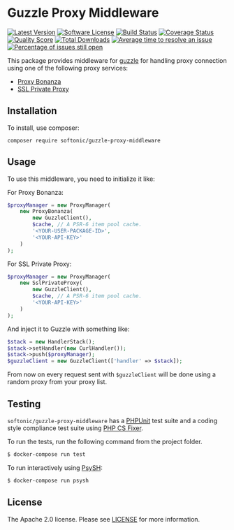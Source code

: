 Guzzle Proxy Middleware
=====

[![Latest Version](https://img.shields.io/github/release/softonic/guzzle-proxy-middleware.svg?style=flat-square)](https://github.com/softonic/guzzle-proxy-middleware/releases)
[![Software License](https://img.shields.io/badge/license-Apache%202.0-blue.svg?style=flat-square)](LICENSE.md)
[![Build Status](https://img.shields.io/travis/softonic/guzzle-proxy-middleware/master.svg?style=flat-square)](https://travis-ci.org/softonic/guzzle-proxy-middleware)
[![Coverage Status](https://img.shields.io/scrutinizer/coverage/g/softonic/guzzle-proxy-middleware.svg?style=flat-square)](https://scrutinizer-ci.com/g/softonic/guzzle-proxy-middleware/code-structure)
[![Quality Score](https://img.shields.io/scrutinizer/g/softonic/guzzle-proxy-middleware.svg?style=flat-square)](https://scrutinizer-ci.com/g/softonic/guzzle-proxy-middleware)
[![Total Downloads](https://img.shields.io/packagist/dt/softonic/guzzle-proxy-middleware.svg?style=flat-square)](https://packagist.org/packages/softonic/guzzle-proxy-middleware)
[![Average time to resolve an issue](http://isitmaintained.com/badge/resolution/softonic/guzzle-proxy-middleware.svg?style=flat-square)](http://isitmaintained.com/project/softonic/guzzle-proxy-middleware "Average time to resolve an issue")
[![Percentage of issues still open](http://isitmaintained.com/badge/open/softonic/guzzle-proxy-middleware.svg?style=flat-square)](http://isitmaintained.com/project/softonic/guzzle-proxy-middleware "Percentage of issues still open")


This package provides middleware for [guzzle](https://github.com/guzzle/guzzle/) for handling proxy connection using one of the following proxy services:
- [Proxy Bonanza](https://proxybonanza.com)
- [SSL Private Proxy](https://www.sslprivateproxy.com)

Installation
-------

To install, use composer:

```
composer require softonic/guzzle-proxy-middleware
```

Usage
-------

To use this middleware, you need to initialize it like:

For Proxy Bonanza:
```php
$proxyManager = new ProxyManager(
    new ProxyBonanza(
        new GuzzleClient(),
        $cache, // A PSR-6 item pool cache.
        '<YOUR-USER-PACKAGE-ID>',
        '<YOUR-API-KEY>'
    )
);
```


For SSL Private Proxy:
```php
$proxyManager = new ProxyManager(
    new SslPrivateProxy(
        new GuzzleClient(),
        $cache, // A PSR-6 item pool cache.
        '<YOUR-API-KEY>'
    )
);
```

And inject it to Guzzle with something like:
```php
$stack = new HandlerStack();
$stack->setHandler(new CurlHandler());
$stack->push($proxyManager);
$guzzleClient = new GuzzleClient(['handler' => $stack]);
```

From now on every request sent with `$guzzleClient` will be done using a random proxy from your proxy list.


Testing
-------

`softonic/guzzle-proxy-middleware` has a [PHPUnit](https://phpunit.de) test suite and a coding style compliance test suite using [PHP CS Fixer](http://cs.sensiolabs.org/).

To run the tests, run the following command from the project folder.

``` bash
$ docker-compose run test
```

To run interactively using [PsySH](http://psysh.org/):
``` bash
$ docker-compose run psysh
```

License
-------

The Apache 2.0 license. Please see [LICENSE](LICENSE) for more information.

[PSR-2]: http://www.php-fig.org/psr/psr-2/
[PSR-4]: http://www.php-fig.org/psr/psr-4/
